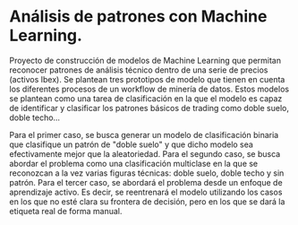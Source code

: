 # Análisis de patrones con Machine Learning.
Proyecto de construcción de modelos de Machine Learning que permitan reconocer patrones de análisis técnico dentro de una serie de precios (activos Ibex).
Se plantean tres prototipos de modelo que tienen en cuenta los diferentes procesos de un workflow de minería de datos.
Estos modelos se plantean como una tarea de clasificación en la que el modelo es capaz de identificar y clasificar los patrones básicos de trading como doble suelo, doble techo...

Para el primer caso, se busca generar un modelo de clasificación binaria que clasifique un patrón de "doble suelo" y que dicho modelo sea efectivamente mejor que la aleatoriedad.
Para el segundo caso, se busca abordar el problema como una clasificación multiclase en la que se reconozcan a la vez varias figuras técnicas: doble suelo, doble techo y
sin patrón.
Para el tercer caso, se abordará el problema desde un enfoque de aprendizaje activo. Es decir, se reentrenará el modelo utilizando los casos en los que no esté clara su frontera de decisión, pero  en los que se dará la etiqueta real de forma manual.
